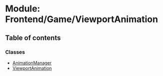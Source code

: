 # Module: Frontend/Game/ViewportAnimation

## Table of contents

### Classes

- [AnimationManager](../classes/frontend_game_viewportanimation.animationmanager.md)
- [ViewportAnimation](../classes/frontend_game_viewportanimation.viewportanimation.md)
